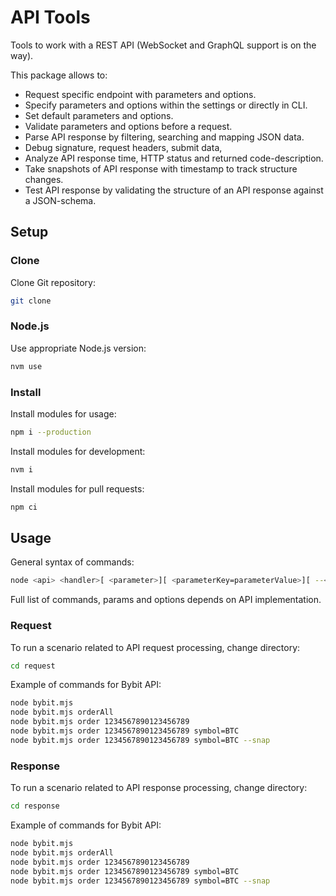 # API Tools

Tools to work with a REST API (WebSocket and GraphQL support is on the way).

This package allows to:
* Request specific endpoint with parameters and options.
* Specify parameters and options within the settings or directly in CLI.
* Set default parameters and options.
* Validate parameters and options before a request.
* Parse API response by filtering, searching and mapping JSON data.
* Debug signature, request headers, submit data,
* Analyze API response time, HTTP status and returned code-description.
* Take snapshots of API response with timestamp to track structure changes.
* Test API response by validating the structure of an API response against a JSON-schema.

## Setup

### Clone

Clone Git repository:
```bash
git clone
```

### Node.js

Use appropriate Node.js version:
```bash
nvm use
```

### Install

Install modules for usage:
```bash
npm i --production
```

Install modules for development:
```bash
nvm i
```

Install modules for pull requests:
```bash
npm ci
```

## Usage

General syntax of commands:
```bash
node <api> <handler>[ <parameter>][ <parameterKey=parameterValue>][ --<option>]
```

Full list of commands, params and options depends on API implementation.

### Request

To run a scenario related to API request processing, change directory:
```bash
cd request
```

Example of commands for Bybit API:
```bash
node bybit.mjs
node bybit.mjs orderAll
node bybit.mjs order 1234567890123456789
node bybit.mjs order 1234567890123456789 symbol=BTC
node bybit.mjs order 1234567890123456789 symbol=BTC --snap
```

### Response

To run a scenario related to API response processing, change directory:
```bash
cd response
```

Example of commands for Bybit API:
```bash
node bybit.mjs
node bybit.mjs orderAll
node bybit.mjs order 1234567890123456789
node bybit.mjs order 1234567890123456789 symbol=BTC
node bybit.mjs order 1234567890123456789 symbol=BTC --snap
```
